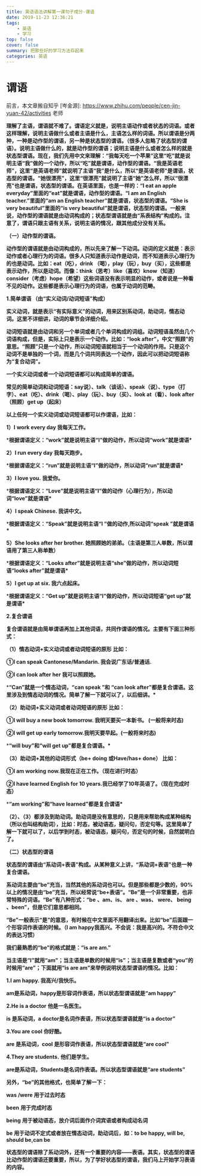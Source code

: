 ```yaml
---
title: 英语语法讲解第一课句子成分-谓语
date: 2019-11-23 12:36:21
tags:
	- 英语
	- 学习
top: false
cover: false
summary: 把那些好的学习方法存起来
categories: 英语
---
```


# **谓语**

前言，本文章搬自知乎 [岑金源]: https://www.zhihu.com/people/cen-jin-yuan-42/activities 老师

**理解了主语，谓语就不难了。谓语定义就是，说明主语动作或者状态的词语。或者这样理解，说明主语做什么或者主语是什么，主语怎么样的词语。所以谓语是分两种，一种是动作型的谓语，另一种是状态型的谓语。（很多人忽略了状态型的谓语）。说明主语做什么的，就是动作型的谓语；说明主语是什么或者怎么样的就是状态型谓语。现在，我们先用中文来理解：“我每天吃一个苹果”这里“吃”就是说明主语“我”做的一个动作，所以“吃”就是谓语，动作型的谓语。“我是英语老师”，这里“是英语老师”就说明了主语“我”是什么，所以“是英语老师”是谓语，状态型的谓语。“她很漂亮”，这里“很漂亮”就说明了主语“她”怎么样，所以“很漂亮”也是谓语，状态型的谓语。在英语里面，也是一样的：“I eat an apple everyday”里面的“eat”就是谓语，动作型的谓语。“I am an English teacher.”里面的“am an English teacher”就是谓语，状态型的谓语。“She is very beautiful”里面的“is very beautiful”就是谓语，状态型的谓语。一般来说，动作型的谓语就是由动词构成的；状态型谓语就是由“系表结构”构成的。注意了，谓语只跟主语有关系，说明主语的情况，跟其他成分没有关系。**

**（一）动作型的谓语。**

**动作型的谓语就是由动词构成的，所以先来了解一下动词。动词的定义就是：表示动作或者心理行为的词语。很多人只知道表示动作是动词，而不知道表示心理行为的也是动词。比如：eat（吃），drink （喝），play（玩），buy（买），这些都是表示动作，所以是动词。而像：think（思考）like（喜欢）know（知道）consider（考虑）hope（希望）这些词语没有表示明显的动作，或者说是一种看不见的动作。这些都是表示心理行为的词语，也属于动词的范畴。**

**1.简单谓语 （由“实义动词/动词短语”构成）**

**实义动词，就是表示“有实际意义”的动词，用来区别系动词，助动词，情态动词。这里不详细讲，动词的章节会详细介绍。**

**动词短语就是由动词和另一个单词或者几个单词构成的词组。动词短语虽然由几个词语构成，但是，实际上只是表示一个动作。比如：“look after”，中文“照顾”的意思。“照顾”只是一个动作，所以动词短语就相当于一个动词的作用。只是这个动词不是单独的一个词，而是几个词共同表达一个动作，因此可以把动词短语称为“复合动词”。**

**一个实义动词或者一个动词短语都可以构成简单的谓语。**

**常见的简单动词和动词短语：say说）、talk（谈话）、speak（说）、type（打字）、eat（吃）、drink（喝）、play（玩）、buy（买）、look at（看）、look after（照顾）get up（起床）**

**以上任何一个实义动词或动词短语都可以作谓语，比如：**

**1）I** **work every day 我每天工作。**

***根据谓语定义：“work”就是说明主语“I”做的动作，所以动词“work”就是谓语\***

**2）I run every day 我每天跑步。**

***根据谓语定义：“run”就是说明主语“I”做的动作，所以动词“run”就是谓语\***

**3）I love you.** **我爱你。**

***根据谓语定义：“Love”就是说明主语“I”做的动作（心理行为），所以动词“love”就是谓语\***

**4）I speak Chinese. 我讲中文。**

***根据谓语定义：“Speak”就是说明主语“I ”做的动作,所以动词“speak ”就是谓语\***

**5）She looks after her brother. 她照顾她的弟弟。（主语是第三人单数，所以谓语用了第三人称单数）**

***根据谓语定义：“Looks after”就是说明主语“she”做的动作，所以动词短语“looks after”就是谓语\***

**5）I get up at six. 我六点起床。**

***根据谓语定义：“Get up”就是说明主语“I”做的动作，所以动词短语“get up”就是谓语\***



**2.复合谓语**

**复合谓语就是由简单谓语再加上其他词语，共同作谓语的情况。主要有下面三种形式：**

**（1）情态动词+实义动词或者动词短语的原形** **比如：**

**①I can speak Cantonese/Mandarin. 我会说广东话/普通话.**

**②I can look after her 我可以照顾她。**

***“Can”就是一个情态动词，“can speak ”和 “can look after”都是复合谓语。这里涉及到情态动词的情况。简单了解一下就可以了，以后细讲。\***

**（2）助动词+实义动词或者动词短语的原形** **比如：**

**①I will buy a new book tomorrow. 我明天要买一本新书。 (一般将来时态)**

**②I will get up early tomorrow.我明天要早起。(一般将来时态)**

***“will buy”和“will get up”都是复合谓语。\***

**（3）助动词+其他的动词形式（be+ doing** **或Have/has+ done）** **比如：**

**①I am working** **now.我现在正在工作。（现在进行时态）**

**②I have learned English for 10 years.我已经学了10年英语了。（现在完成时态）**

***“am working”和“have learned”都是复合谓语\***

**（2）、（3）都涉及到助动词。助动词是没有意思的，只是用来帮助构成某种结构（所以也叫结构助词），比如：时态，被动语态，疑问句，否定句等。这里简单了解一下就可以了，以后学到时态，被动语态，疑问句，否定句的时候，自然就明白了。**



**（二）状态型的谓语**

**状态型的谓语由“系动词+表语”构成。从某种意义上讲，“系动词+表语”也是一种复合谓语。**

**系动词主要由“be”充当，当然其他的系动词也可以。但是那些都是少数的，90%以上的情况是由“be”充当，所以经常说“be+表语”。“Be”是一个非常重要，也非常特殊的词语。“Be”有八种形式：“be** **、am、is、 are 、was、 were、 being 、been”，但是它们意思都相同。**

**“Be”一般表示“是”的意思，有时候在中文里面不用翻译出来。比如“be”后面跟一个形容词作表语的时候。（I am happy我高兴。不会说：我是高兴的。不符合中文的表达习惯）**

**我们最熟悉的“be”的格式就是：“is are am.”**

**当主语是“I”就用“am”；当主语是单数的时候用“is”；当主语是复数或者“you”的时候用“are”；下面就用“is are am”来举例说明状态型谓语的情况。比如：**

**1.I am happy. 我高兴/我快乐。**

**am是系动词，happy是形容词作表语，所以状态型谓语就是“am happy”**

**2.He is a doctor** **他是一名医生。**

**is 是系动词，a doctor是名词作表语，所以状态型谓语就是“is a doctor”**

**3.You are cool** **你好酷。**

**are 是系动词，cool 是形容词作表语，所以状态型谓语就是“are cool”**

**4.They are students.** **他们是学生。**

**are是系动词，Students是名词作表语。所以状态型谓语就是“are students”**

**另外，“be”的其他格式，也简单了解一下：**

**was /were 用于过去时态**

**been** **用于完成时态**

**being** **用于被动语态，放介词后面作介词宾语或者构成动名词**

**be 用于动词不定式或者放在情态动词，助动词后，如：to be happy, will be, should be,can be**

**状态型的谓语除了系动词外，还有一个重要的内容——表语。其实，状态型的谓语比动作型的谓语还要重要，所以，为了学好状态型的谓语，我们马上开始学习表语的内容。**